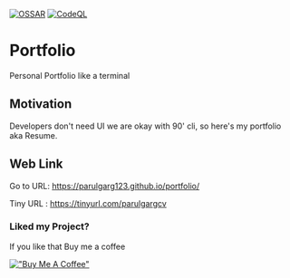 [![OSSAR](https://github.com/parulgarg123/portfolio/actions/workflows/ossar-analysis.yml/badge.svg?branch=master)](https://github.com/parulgarg123/portfolio/actions/workflows/ossar-analysis.yml)
[![CodeQL](https://github.com/parulgarg123/portfolio/actions/workflows/codeql-analysis.yml/badge.svg)](https://github.com/parulgarg123/portfolio/actions/workflows/codeql-analysis.yml)

# Portfolio
Personal Portfolio like a terminal

## Motivation
Developers don't need UI we are okay with 90' cli, so here's my portfolio aka Resume.

## Web Link
Go to URL: https://parulgarg123.github.io/portfolio/

Tiny URL : https://tinyurl.com/parulgargcv

### Liked my Project?
If you like that Buy me a coffee

[!["Buy Me A Coffee"](https://www.buymeacoffee.com/assets/img/custom_images/orange_img.png)](https://www.buymeacoffee.com/parulgarg)

